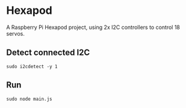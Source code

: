 # Hexapod

A Raspberry Pi Hexapod project, using 2x I2C controllers to control 18 servos.

## Detect connected I2C

```
sudo i2cdetect -y 1
```

## Run

```
sudo node main.js
```
